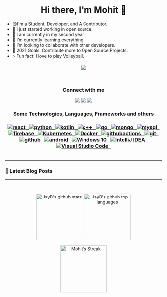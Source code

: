 # <h1 align="center">Hi there, I'm Mohit 👋</h1>

- 😊I'm a Student, Developer, and A Contributor.
- 🔭 I just started working in open source.
- 🏫 I am currently in my second year.
- 🌱 I’m currently learning everything.
- 👯 I’m looking to collaborate with other developers.
- 🥅 2021 Goals: Contribute more to Open Source Projects.
- ⚡ Fun fact: I love to play Volleyball.

<p align="center">
  <img align="center" src="https://i.gifer.com/52mv.gif"/>
</p>
<br>


<h3 align="center">Connect with me</h3>

<p align="center">
   <a href="https://www.linkedin.com/in/msaini0r/">
		<img src="https://img.shields.io/badge/Linkedin-2088FF?&style=for-the-badge&logo=linkedin&logoColor=white" />
	</a>
	<a href="mailto:msaini0r@gmail.com">
		<img src="https://img.shields.io/badge/Gmail-D14836?style=for-the-badge&logo=gmail&logoColor=white" />
	</a>
  	<a href="https://twitter.com/msaini0r">
		<img src="https://img.shields.io/badge/Twitter-00cbe6?style=for-the-badge&logo=twitter&logoColor=white" />
	</a>
</p>
<h3 align="center">Some Technologies, Languages, Frameworks and others<h3/>
  
<p align="center">
	<a href="https://reactjs.org/">
	   <img src="https://img.shields.io/badge/React-a5f2f1?style=for-the-badge&logo=react&logoColor=black" alt="react" />&nbsp;&nbsp;
	</a>
	<a href="https://www.python.org/">
	   <img src="https://img.shields.io/badge/Python-008094?&style=for-the-badge&logo=python&logoColor=white" alt="python" />&nbsp;&nbsp;
	</a>
    <a href="https://kotlinlang.org/">
	   <img src="https://img.shields.io/badge/Kotlin-0095D5?&style=for-the-badge&logo=kotlin&logoColor=white" alt="kotlin" />&nbsp;&nbsp;
	</a>
	<a href="https://en.wikipedia.org/wiki/C%2B%2B">
	   <img src="https://img.shields.io/badge/C++-a31d8f?&style=for-the-badge&logo=cplusplus&logoColor=white" alt="c++" />&nbsp;&nbsp;
	</a>
    <a href="https://golang.org/">
	   <img src="https://img.shields.io/badge/Go-00ADD8?style=for-the-badge&logo=go&logoColor=white" alt="go" />&nbsp;&nbsp;
	</a>
	<a href="https://www.mongodb.com/">
	   <img src="https://img.shields.io/badge/MongoDB-%234ea94b.svg?&style=for-the-badge&logo=mongodb&logoColor=white" alt="mongo" />&nbsp;&nbsp;
	</a>
	<a href="https://www.mysql.com/">
	   <img src="https://img.shields.io/badge/MySQL-00000F?style=for-the-badge&logo=mysql&logoColor=white" alt="mysql" />&nbsp;&nbsp;
	</a>
	<a href="https://firebase.google.com/">
	   <img src="https://img.shields.io/badge/Firebase-ffca28?style=for-the-badge&logo=firebase&logoColor=black" alt="firebase" />&nbsp;&nbsp;
	</a>
	<a href="https://kubernetes.io/">
	<img src="https://img.shields.io/badge/kubernetes%20-%23326ce5.svg?&style=for-the-badge&logo=kubernetes&logoColor=white" alt="Kubernetes"/>&nbsp;&nbsp;
	</a>
    <a href="https://www.docker.com/">
	 <img src="https://img.shields.io/badge/docker%20-%230db7ed.svg?&style=for-the-badge&logo=docker&logoColor=white" alt="Docker" />&nbsp;&nbsp;
	</a>
	<a href="https://github.com/features/actions">
	   <img src="https://img.shields.io/badge/github_actions-2088FF?style=for-the-badge&logo=github-actions&logoColor=white" alt="githubactions"/>&nbsp;&nbsp;
	</a>
	<a href="https://git-scm.com/">
	   <img src="https://img.shields.io/badge/git-F05032?style=for-the-badge&logo=git&logoColor=white" alt="git" />&nbsp;&nbsp;
	</a>
    <a href="https://github.com/">
    <img src="https://img.shields.io/badge/GitHub-100000?style=for-the-badge&logo=github&logoColor=white" alt="github" />&nbsp;&nbsp;
    </a>
    <a href="https://www.android.com/intl/en_in/">
    <img src="https://img.shields.io/badge/Android-3DDC84?style=for-the-badge&logo=android&logoColor=white" alt="android" />&nbsp;&nbsp;
    </a>
    <a href="https://www.microsoft.com/en-in/windows/">
    <img src="https://img.shields.io/badge/Windows-0078D6?style=for-the-badge&logo=windows&logoColor=white" alt="Windows 10"  />&nbsp;&nbsp;
    </a>
    <a href="https://www.jetbrains.com/idea/">
    <img src="https://img.shields.io/badge/IntelliJ%20IDEA-000000.svg?&style=for-the-badge&logo=intellij-idea&logoColor=white" alt="IntelliJ IDEA"/>&nbsp;&nbsp;
    </a>
    <a href="https://code.visualstudio.com/">
    <img src="https://img.shields.io/badge/Visual%20Studio%20Code-0078d7.svg?&style=for-the-badge&logo=visual-studio-code&logoColor=white" alt="Visual Studio Code" />&nbsp;&nbsp;
    </a>


<br />
<br />

-------

### 📕 Latest Blog Posts

<!-- BLOG-POST-LIST:START -->
<!-- BLOG-POST-LIST:END -->

-------

<br>
<p align="center">
  <img height="150em" src="https://github-readme-stats.vercel.app/api?username=msaini0r&show_icons=true&theme=bear&count_private=true" alt="JayB's github stats" />
  <img height="150em" src="https://github-readme-stats.vercel.app/api/top-langs/?username=msaini0r&theme=bear&layout=compact" alt="JayB's github top languages" />
</p>
<p align="center">
    <img  height="150em" alt="Mohit's Streak" src="https://github-readme-streak-stats.herokuapp.com/?user=msaini0r&theme=bear"/>
  <br>
  <br>
